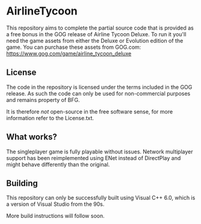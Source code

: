 # AirlineTycoon

This repository aims to complete the partial source code that is provided as a free bonus in the GOG release
of Airline Tycoon Deluxe. To run it you'll need the game assets from either the Deluxe or Evolution edition
of the game. You can purchase these assets from GOG.com: https://www.gog.com/game/airline_tycoon_deluxe

## License

The code in the repository is licensed under the terms included in the GOG release. As such the code can
only be used for non-commercial purposes and remains property of BFG.

It is therefore *not* open-source in the free software sense, for more information refer to the License.txt.

## What works?

The singleplayer game is fully playable without issues. Network multiplayer support has been reimplemented using
ENet instead of DirectPlay and might behave differently than the original.

## Building

This repository can only be successfully built using Visual C++ 6.0, which is a version of Visual Studio from the 90s.

More build instructions will follow soon.
